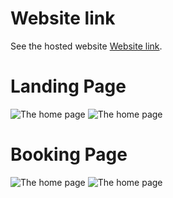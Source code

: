 # Website link
See the hosted website [Website link](https://staybnb-aishani.netlify.app/).

# Landing Page

![The home page](D:\air_bnb_3\home1.png)
![The home page](D:\air_bnb_3\home2.png)

# Booking Page

![The home page](D:\air_bnb_3\booking1.png)
![The home page](D:\air_bnb_3\booking2.png)